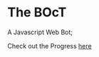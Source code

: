 # The BOcT
A Javascript Web Bot;

Check out the Progress <a href="https://the-ucs-variable.github.io/The-BOcT/">here</a>

